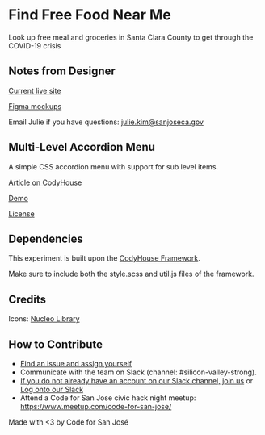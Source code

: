 # Find Free Food Near Me
Look up free meal and groceries in  Santa Clara County to get through the  COVID-19 crisis

## Notes from Designer

[Current live site](https://gis.sanjoseca.gov/maps/covid19foodpublic/addresslookup/)

[Figma mockups](https://www.figma.com/file/NrW597pIrutfoRwm3pdVLs/Food-Lookup-Tool?node-id=0%3A1)

Email Julie if you have questions: julie.kim@sanjoseca.gov


## Multi-Level Accordion Menu

A simple CSS accordion menu with support for sub level items.

[Article on CodyHouse](https://codyhouse.co/gem/css-multi-level-accordion-menu)

[Demo](https://codyhouse.co/demo/multi-level-accordion-menu)

[License](https://codyhouse.co/license)

## Dependencies

This experiment is built upon the [CodyHouse Framework](https://github.com/CodyHouse/codyhouse-framework).

Make sure to include both the style.scss and util.js files of the framework.

## Credits

Icons: [Nucleo Library](https://nucleoapp.com/)

## How to Contribute
- [Find an issue and assign yourself](https://github.com/codeforsanjose/free-food-lookup/issues)
- Communicate with the team on Slack (channel: #silicon-valley-strong).
- [If you do not already have an account on our Slack channel, join us](https://slackin-c4sj.herokuapp.com/) or [Log onto our Slack](https://codeforsanjose.slack.com/)
- Attend a Code for San Jose civic hack night meetup: https://www.meetup.com/code-for-san-jose/

Made with <3 by Code for San José
